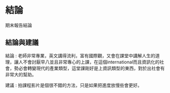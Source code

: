 結論
===

期末報告結論

結論與建議
---

結論 : 老師非常專業，英文講得流利，富有國際觀，又會在課堂中講解人生的道理，讓人不會討厭早八並且非常專心的上課，在這個international而且資訊化的社會，勢必會轉變現代的產業類型，這堂課剛好是上資訊類型的東西，對於出社會有非常大的幫助。


建議 : 拍課程影片是個很不錯的方法，只是如果把進度放慢些會更好。
